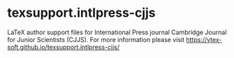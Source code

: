 # texsupport.intlpress-cjjs
LaTeX author support files for International Press journal Cambridge Journal for Junior Scientists (CJJS). For more information please visit https://vtex-soft.github.io/texsupport.intlpress-cjjs/

